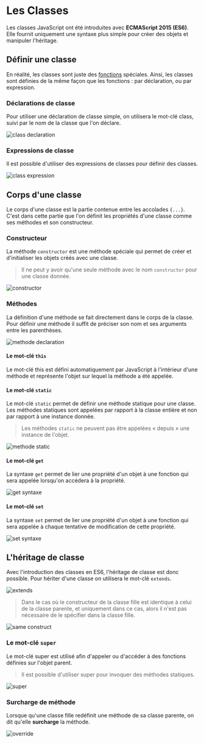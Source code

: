 # Les Classes

Les classes JavaScript ont été introduites avec **ECMAScript 2015 (ES6)**. Elle fournit uniquement une syntaxe plus simple pour créer des objets et manipuler l'héritage.

## Définir une classe

En réalité, les classes sont juste des [fonctions](https://github.com/TresorDeKelloggS/Lille_JavaScript_Wiki/blob/master/md/functions/Les_fonctions.md) spéciales. Ainsi, les classes sont définies de la même façon que les fonctions : par déclaration, ou par expression.

### Déclarations de classe

Pour utiliser une déclaration de classe simple, on utilisera le mot-clé class, suivi par le nom de la classe que l'on déclare.

![class declaration](https://raw.githubusercontent.com/TresorDeKelloggS/Lille_JavaScript_Wiki/master/ressources/class/declaration.png)

### Expressions de classe

Il est possible d'utiliser des expressions de classes pour définir des classes.

![class expression](https://raw.githubusercontent.com/TresorDeKelloggS/Lille_JavaScript_Wiki/master/ressources/class/expression.png)

## Corps d'une classe

Le corps d'une classe est la partie contenue entre les accolades `{...}`. C'est dans cette partie que l'on définit les propriétés d'une classe comme ses méthodes et son constructeur.

### Constructeur

La méthode `constructor` est une méthode spéciale qui permet de créer et d'initialiser les objets créés avec une classe.

> Il ne peut y avoir qu'une seule méthode avec le nom `constructor` pour une classe donnée.

![constructor](https://raw.githubusercontent.com/TresorDeKelloggS/Lille_JavaScript_Wiki/master/ressources/class/constructor.png)

### Méthodes

La définition d'une méthode se fait directement dans le corps de la classe. Pour définir une méthode il suffit de préciser son nom et ses arguments entre les parenthèses.

![methode declaration](https://raw.githubusercontent.com/TresorDeKelloggS/Lille_JavaScript_Wiki/master/ressources/class/methode.png)

#### Le mot-clé `this`

Le mot-clé this est défini automatiquement par JavaScript à l'intérieur d'une méthode et représente l'objet sur lequel la méthode a été appelée.

#### Le mot-clé `static`

Le mot-clé `static` permet de définir une méthode statique pour une classe. Les méthodes statiques sont appelées par rapport à la classe entière et non par rapport à une instance donnée.

> Les méthodes `static` ne peuvent pas être appelées « depuis » une instance de l'objet.

![methode static](https://raw.githubusercontent.com/TresorDeKelloggS/Lille_JavaScript_Wiki/master/ressources/class/static.png)

#### Le mot-clé `get`

La syntaxe `get` permet de lier une propriété d'un objet à une fonction qui sera appelée lorsqu'on accédera à la propriété.

![get syntaxe](https://raw.githubusercontent.com/TresorDeKelloggS/Lille_JavaScript_Wiki/master/ressources/class/get.png)

#### Le mot-clé `set`

La syntaxe `set` permet de lier une propriété d'un objet à une fonction qui sera appelée à chaque tentative de modification de cette propriété.

![set syntaxe](https://raw.githubusercontent.com/TresorDeKelloggS/Lille_JavaScript_Wiki/master/ressources/class/set.png)

## L'héritage de classe

Avec l'introduction des classes en ES6, l'héritage de classe est donc possible. Pour hériter d'une classe on utilisera le mot-clé `extends`.

![extends](https://raw.githubusercontent.com/TresorDeKelloggS/Lille_JavaScript_Wiki/master/ressources/class/extends.png)

> Dans le cas où le constructeur de la classe fille est identique à celui de la classe parente, et uniquement dans ce cas, alors il n'est pas nécessaire de le spécifier dans la classe fille.

![same construct](https://raw.githubusercontent.com/TresorDeKelloggS/Lille_JavaScript_Wiki/master/ressources/class/same_constructor.png)

### Le mot-clé `super`

Le mot-clé super est utilisé afin d'appeler ou d'accéder à des fonctions définies sur l'objet parent.

> Il est possible d'utiliser super pour invoquer des méthodes statiques.

![super](https://raw.githubusercontent.com/TresorDeKelloggS/Lille_JavaScript_Wiki/master/ressources/class/super.png)

### Surcharge de méthode

Lorsque qu'une classe fille redéfinit une méthode de sa classe parente, on dit qu'elle **surcharge** la méthode.

![override](https://raw.githubusercontent.com/TresorDeKelloggS/Lille_JavaScript_Wiki/master/ressources/class/override.png)

